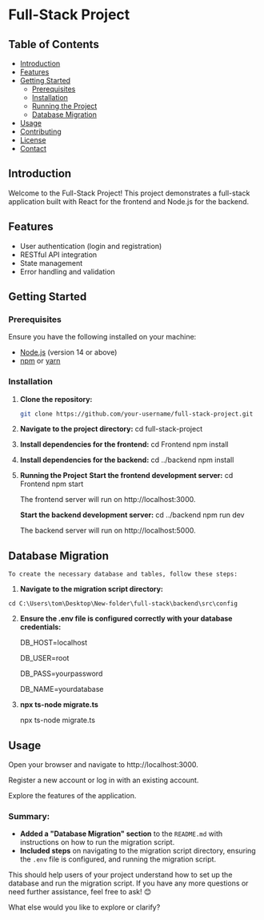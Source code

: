 # Full-Stack Project

## Table of Contents

- [Introduction](#introduction)
- [Features](#features)
- [Getting Started](#getting-started)
  - [Prerequisites](#prerequisites)
  - [Installation](#installation)
  - [Running the Project](#running-the-project)
  - [Database Migration](#database-migration)
- [Usage](#usage)
- [Contributing](#contributing)
- [License](#license)
- [Contact](#contact)

## Introduction

Welcome to the Full-Stack Project! This project demonstrates a full-stack application built with React for the frontend and Node.js for the backend.

## Features

- User authentication (login and registration)
- RESTful API integration
- State management
- Error handling and validation

## Getting Started

### Prerequisites

Ensure you have the following installed on your machine:

- [Node.js](https://nodejs.org/) (version 14 or above)
- [npm](https://www.npmjs.com/) or [yarn](https://yarnpkg.com/)

### Installation

1. **Clone the repository:**

   ```bash
   git clone https://github.com/your-username/full-stack-project.git


2. **Navigate to the project directory:**
    cd full-stack-project


3. **Install dependencies for the frontend:**
    cd Frontend
    npm install


4. **Install dependencies for the backend:**
    cd ../backend
    npm install

5. **Running the Project**
    **Start the frontend development server:**
    cd Frontend
    npm start

    The frontend server will run on http://localhost:3000.



    **Start the backend development server:**
    cd ../backend
    npm run dev

    The backend server will run on http://localhost:5000.


## Database Migration

    To create the necessary database and tables, follow these steps:

  1. **Navigate to the migration script directory:**

    cd C:\Users\tom\Desktop\New-folder\full-stack\backend\src\config

2. **Ensure the .env file is configured correctly with your database credentials:**

    DB_HOST=localhost

    DB_USER=root

    DB_PASS=yourpassword
    
    DB_NAME=yourdatabase

3. **npx ts-node migrate.ts**

    npx ts-node migrate.ts



## Usage

Open your browser and navigate to http://localhost:3000.

Register a new account or log in with an existing account.

Explore the features of the application.


### Summary:
- **Added a "Database Migration" section** to the `README.md` with instructions on how to run the migration script.
- **Included steps** on navigating to the migration script directory, ensuring the `.env` file is configured, and running the migration script.

This should help users of your project understand how to set up the database and run the migration script. If you have any more questions or need further assistance, feel free to ask! 😊

What else would you like to explore or clarify?